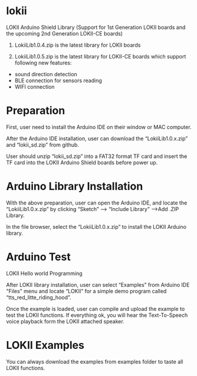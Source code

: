 # lokii
LOKII Arduino Shield Library (Support for 1st Generation LOKII boards and the upcoming  2nd Generation LOKII-CE boards) <p>
1) LokiiLib1.0.4.zip is the latest library for LOKII boards <p>
2) LokiiLib1.0.5.zip is the latest library for LOKII-CE boards which support following new features:
  - sound direction detection
  - BLE connection for sensors reading 
  - WIFI connection

# Preparation
First, user need to install the Arduino IDE on their window or MAC computer.

After the Arduino IDE installation, user can download the “LokiiLib1.0.x.zip”
and “lokii_sd.zip” from github.

User should unzip “lokii_sd.zip” into a FAT32 format TF card and insert the
TF card into the LOKII Arduino Shield boards before power up.

# Arduino Library Installation
With the above preparation, user can open the Arduino IDE, and locate the
“LokiiLib1.0.x.zip” by clicking “Sketch” —> “Include Library” —>Add .ZIP
Library.

In the file browser, select the “LokiiLib1.0.x.zip” to install the LOKII Arduino
library.

# Arduino Test

LOKII Hello world Programming<p>
After LOKII library installation, user can select  “Examples” from Arduino IDE "Files" menu and locate “LOKII”
for a simple demo program called “tts_red_litte_riding_hood”.

Once the example is loaded, user can compile and upload the example to
test the LOKII functions. If everything ok, you will hear the Text-To-Speech
voice playback form the LOKII attached speaker.

# LOKII Examples
You can always download the examples from examples folder to taste all LOKII functions.


